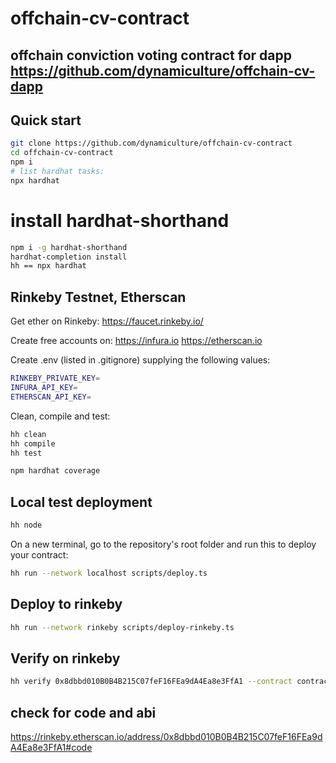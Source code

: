# offchain-cv-contract
## offchain conviction voting contract for dapp https://github.com/dynamiculture/offchain-cv-dapp
## Quick start

```sh
git clone https://github.com/dynamiculture/offchain-cv-contract
cd offchain-cv-contract
npm i
# list hardhat tasks:
npx hardhat
```
# install hardhat-shorthand
```sh
npm i -g hardhat-shorthand
hardhat-completion install
hh == npx hardhat
```
## Rinkeby Testnet, Etherscan
Get ether on Rinkeby:
https://faucet.rinkeby.io/

Create free accounts on:
https://infura.io
https://etherscan.io

Create .env (listed in .gitignore) supplying the following values:
```sh
RINKEBY_PRIVATE_KEY=
INFURA_API_KEY=
ETHERSCAN_API_KEY=
```
Clean, compile and test:
```sh
hh clean
hh compile
hh test

npm hardhat coverage
```
## Local test deployment
```sh
hh node
```
On a new terminal, go to the repository's root folder and run this to
deploy your contract:

```sh
hh run --network localhost scripts/deploy.ts
```
## Deploy to rinkeby
```sh
hh run --network rinkeby scripts/deploy-rinkeby.ts
```
## Verify on rinkeby
```sh
hh verify 0x8dbbd010B0B4B215C07feF16FEa9dA4Ea8e3FfA1 --contract contracts/DNYCV.sol:DNYCV --network rinkeby
```
## check for code and abi
https://rinkeby.etherscan.io/address/0x8dbbd010B0B4B215C07feF16FEa9dA4Ea8e3FfA1#code